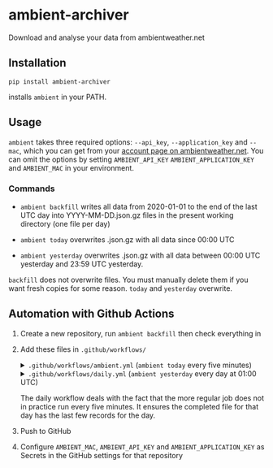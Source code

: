 # ambient-archiver

Download and analyse your data from ambientweather.net

## Installation

    pip install ambient-archiver

installs `ambient` in your PATH.

## Usage

`ambient` takes three required options: `--api_key`, `--application_key` and
`--mac`, which you can get from your [account page on
ambientweather.net](https://ambientweather.net/account). You can omit the
options by setting `AMBIENT_API_KEY` `AMBIENT_APPLICATION_KEY` and `AMBIENT_MAC`
in your environment.

### Commands

 - `ambient backfill` writes all data from 2020-01-01 to the end of the last
   UTC day into YYYY-MM-DD.json.gz files in the present working directory (one
   file per day)

 - `ambient today` overwrites <today>.json.gz with all data since 00:00 UTC

 - `ambient yesterday` overwrites <yesterday>.json.gz with all data between
   00:00 UTC yesterday and 23:59 UTC yesterday.

`backfill` does not overwrite files. You must manually delete them if
you want fresh copies for some reason. `today` and `yesterday` overwrite.

## Automation with Github Actions

1. Create a new repository, run `ambient backfill` then check everything in
2. Add these files in `.github/workflows/`

   <details>

   <summary><code>.github/workflows/ambient.yml</code> (<code>ambient today</code>
   every five minutes)</summary>

        name: ambient

        on:
          workflow_dispatch:
          # every 5 minutes
          schedule:
            - cron:  '*/5 * * * *'

        jobs:
          ambient:
            runs-on: ubuntu-latest
            steps:
            - name: Check out repo
              uses: actions/checkout@v2
            - name: Set up Python
              uses: actions/setup-python@v2
              with:
                python-version: 3.8
            - name: Install Python dependencies
              run: |
                pip install ambient-archiver
            - name: Overwrite since midnight
              env:
                AMBIENT_MAC: ${{ secrets.AMBIENT_MAC }}
                AMBIENT_API_KEY: ${{ secrets.AMBIENT_API_KEY }}
                AMBIENT_APPLICATION_KEY: ${{ secrets.AMBIENT_APPLICATION_KEY }}
              run: ambient today
            - name: Commit and push if it changed
              run: |-
                git config --global user.name "scraper-bot"
                git config user.email "actions@users.noreply.github.com"
                git add -A
                timestamp=$(date -u)
                git commit -m "Scraped at ${timestamp}" || exit 0
                git push

   </details>

   <details>

   <summary><code>.github/workflows/daily.yml</code> (<code>ambient yesterday</code>
   every day at 01:00 UTC)</summary>

        name: daily

        on:
          workflow_dispatch:
          # daily, 1am UTC
          schedule:
            - cron:  '0 1 * * *'

        jobs:
          daily:
            runs-on: ubuntu-latest
            steps:
            - name: Check out repo
              uses: actions/checkout@v2
            - name: Set up Python
              uses: actions/setup-python@v2
              with:
                python-version: 3.8
            - name: Install Python dependencies
              run: |
                pip install ambient-archiver
            - name: Overwrite yesterday
              env:
                AMBIENT_MAC: ${{ secrets.AMBIENT_MAC }}
                AMBIENT_API_KEY: ${{ secrets.AMBIENT_API_KEY }}
                AMBIENT_APPLICATION_KEY: ${{ secrets.AMBIENT_APPLICATION_KEY }}
              run: ambient-oy
            - name: Commit and push if it changed
              run: |-
                git config --global user.name "scraper-bot"
                git config user.email "actions@users.noreply.github.com"
                git add -A
                timestamp=$(date -u)
                git commit -m "Downloaded at at ${timestamp}" || exit 0
                git push
   </details>

   The daily workflow deals with the fact that the more regular job does not
   in practice run every five minutes. It ensures the completed file for that
   day has the last few records for the day.

3. Push to GitHub
4. Configure `AMBIENT_MAC`, `AMBIENT_API_KEY` and `AMBIENT_APPLICATION_KEY` as
   Secrets in the GitHub settings for that repository

